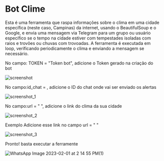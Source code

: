 # Bot Clime
Esta é uma ferramenta que raspa informações sobre o clima em uma cidade específica (neste caso, Campinas) da internet, usando o BeautifulSoup e o Google, e envia uma mensagem via Telegram para um grupo ou usuário específico se o tempo na cidade estiver com tempestades isoladas com raios e trovões ou chuvas com trovoadas. A ferramenta é executada em loop, verificando periodicamente o clima e enviando a mensagem se necessário.

No campo: TOKEN = "Token bot", adicione o Token gerado na criação do bot

![screenshot](https://user-images.githubusercontent.com/122631576/216111113-58ff0858-c30f-478c-a0fa-abb24ba08cb0.png)

No campo:id_chat = , adicione o ID do chat onde vai ser enviado os alertas 

![screenshot_1](https://user-images.githubusercontent.com/122631576/216111871-c49cf893-fa29-4f8c-808c-f8c864e744b6.png)

No campo:url = " ",  adicione o link do clima da sua cidade

![screenshot_2](https://user-images.githubusercontent.com/122631576/216112074-feb0d6bc-75c6-449c-9c35-80ea2606de55.png)

Exemplo
Adicione esse link no campo url = " "

![screenshot_3](https://user-images.githubusercontent.com/122631576/216113290-d5c9a248-4bf2-46eb-8515-458c740d5f5a.png)


Pronto! 
basta executar a ferramente 

![WhatsApp Image 2023-02-01 at 2 14 55 PM(1)](https://user-images.githubusercontent.com/122631576/216114261-604fd5b2-61f0-4f0b-baee-1f0a93a46fa3.jpeg)
